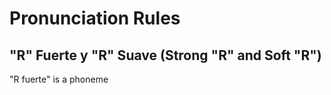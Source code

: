 # Pronunciation Rules

## "R" Fuerte y "R" Suave \(Strong "R" and Soft "R"\)

"R fuerte" is a phoneme 

